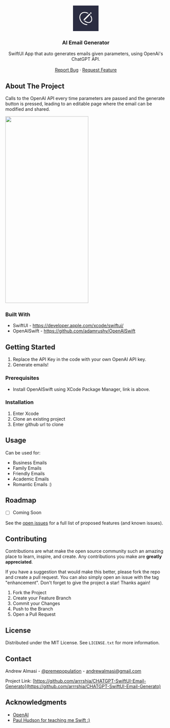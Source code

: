 <!-- PROJECT LOGO -->
<br />
<div align="center">
  <a href="https://github.com/arrrshia/Playlist-App">
    <img src="appstore1024.png" alt="Logo" width="80" height="80">
  </a>

<h3 align="center">AI Email Generator</h3>

  <p align="center">
    SwiftUI App that auto generates emails given parameters, using OpenAi's ChatGPT API.
    <br />
    <br />
    <a href="https://github.com/arrrshia/CHATGPT-SwiftUI-Email-Generator/issues">Report Bug</a>
    ·
    <a href="https://github.com/arrrshia/CHATGPT-SwiftUI-Email-Generator/issues">Request Feature</a>
  </p>
</div>


<!-- ABOUT THE PROJECT -->
## About The Project

Calls to the OpenAI API every time parameters are passed and the generate button is pressed, leading to an editable page where the email can be modified and shared.

<img src="https://giphy.com/gifs/CyRxXToRH8ulFZlm49" width="260" height="585">


### Built With

* SwiftUI - https://developer.apple.com/xcode/swiftui/
* OpenAISwift - https://github.com/adamrushy/OpenAISwift


<!-- GETTING STARTED -->
## Getting Started

1) Replace the API Key in the code with your own OpenAI API key.
2) Generate emails!

### Prerequisites

* Install OpenAISwift using XCode Package Manager, link is above.

### Installation

1) Enter Xcode
2) Clone an existing project
3) Enter github url to clone


<!-- USAGE EXAMPLES -->
## Usage

Can be used for:
* Business Emails
* Family Emails
* Friendly Emails
* Academic Emails
* Romantic Emails :)


<!-- ROADMAP -->
## Roadmap

- [ ] Coming Soon

See the [open issues](https://github.com/arrrshia/CHATGPT-SwiftUI-Email-Generator/issues) for a full list of proposed features (and known issues).


<!-- CONTRIBUTING -->
## Contributing

Contributions are what make the open source community such an amazing place to learn, inspire, and create. Any contributions you make are **greatly appreciated**.

If you have a suggestion that would make this better, please fork the repo and create a pull request. You can also simply open an issue with the tag "enhancement".
Don't forget to give the project a star! Thanks again!

1. Fork the Project
2. Create your Feature Branch 
3. Commit your Changes 
4. Push to the Branch
5. Open a Pull Request


<!-- LICENSE -->
## License

Distributed under the MIT License. See `LICENSE.txt` for more information.


<!-- CONTACT -->
## Contact

Andrew Almasi - [@premepopulation](https://twitter.com/premepopulation) - andrewalmasi@gmail.com

Project Link: [https://github.com/arrrshia/CHATGPT-SwiftUI-Email-Generato](https://github.com/arrrshia/CHATGPT-SwiftUI-Email-Generato)


<!-- ACKNOWLEDGMENTS -->
## Acknowledgments

* [OpenAI](https://github.com/adamrushy/OpenAISwift)
* [Paul Hudson for teaching me Swift :)](https://twitter.com/twostraws?ref_src=twsrc%5Egoogle%7Ctwcamp%5Eserp%7Ctwgr%5Eauthor)
